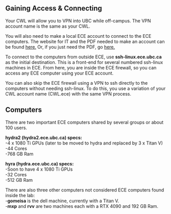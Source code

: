 ## Gaining Access & Connecting

Your CWL will allow you to VPN into UBC while off-campus. 
The VPN account name is the same as your CWL. <br>

You will also need to make a local ECE account to connect to the ECE computers.
The website for IT and the PDF needed to make an account can be found [here.](https://eng-services.ece.ubc.ca/help/it-and-account-support/)
Or, if you just need the PDF, go [here.](https://help.ece.ubc.ca/mediawiki/images/5/5a/Account_application.pdf)

To connect to the computers from outside ECE, use **ssh-linux.ece.ubc.ca** as the initial destination. 
This is a front-end for several numbered ssh-linux machines in ECE. 
From here, you are inside the ECE firewall, so you can access any ECE computer using your ECE account.

You can also skip the ECE firewall using a VPN to ssh directly to the computers without needing ssh-linux.
To do this, you use a variation of your CWL account name (CWL.ece) with the same VPN process.

## Computers
There are two important ECE computers shared by several groups or about 100 users.

**hydra2 (hydra2.ece.ubc.ca) specs:<br>**
-4 x 1080 Ti GPUs (later to be moved to hydra and replaced by 3 x Titan V)<br>
-44 Cores<br>
-768 GB Ram<br>

**hyra (hydra.ece.ubc.ca) specs:<br>**
-Soon to have 4 x 1080 Ti GPUs<br>
-32 Cores<br>
-512 GB Ram<br>

There are also three other computers not considered ECE computers found inside the lab:<br> 
-**gomeisa** is the dell machine, currently with a Titan V.<br>
-**mxp** and **rvv** are two machines each with a RTX 4090 and 192 GB Ram.


